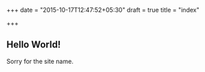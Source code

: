 +++
date = "2015-10-17T12:47:52+05:30"
draft = true
title = "index"

+++

## Hello World!

Sorry for the site name.